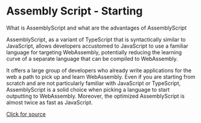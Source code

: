 # Assembly Script - Starting

What is AssemblyScript and what are the advantages of AssemblyScript


AssemblyScript, as a variant of TypeScript that is syntactically similar to JavaScript, allows developers accustomed to JavaScript to use a familiar language for targeting WebAssembly, potentially reducing the learning curve of a separate language that can be compiled to WebAssembly.


It offers a large group of developers who already write applications for the web a path to pick up and learn WebAssembly. Even if you are starting from scratch and are not particularly familiar with JavaScript or TypeScript, AssemblyScript is a solid choice when picking a language to start outputting to WebAssembly. Moreover, the optimized AssemblyScript is almost twice as fast as JavaScript.

[Click for source](httpsdocs.near.orgdocsdevelopcontractsasintro)
